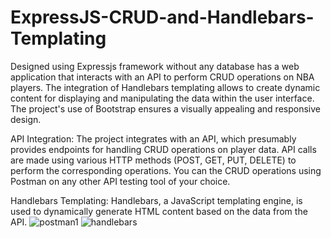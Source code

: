 # ExpressJS-CRUD-and-Handlebars-Templating
Designed using Expressjs framework without any database has a web application that interacts with an API to perform CRUD operations on NBA players. The integration of Handlebars templating allows to create dynamic content for displaying and manipulating the data within the user interface. The project's use of Bootstrap ensures a visually appealing and responsive design.

API Integration:
The project integrates with an API, which presumably provides endpoints for handling CRUD operations on player data.
API calls are made using various HTTP methods (POST, GET, PUT, DELETE) to perform the corresponding operations. You can the CRUD operations using Postman on any other API testing tool of your choice.

Handlebars Templating:
Handlebars, a JavaScript templating engine, is used to dynamically generate HTML content based on the data from the API.
![postman1](https://github.com/jimmyurl/ExpressJS-CRUD-and-Handlebars-Templating/assets/33938444/2113a8e0-237d-4970-b9da-888a13570faa)
![handlebars](https://github.com/jimmyurl/ExpressJS-CRUD-and-Handlebars-Templating/assets/33938444/820623c8-e9e9-4426-8ead-fde66e996bfd)
